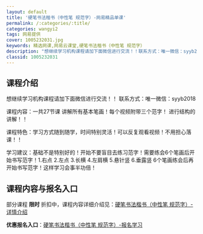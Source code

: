 ```yaml
---
layout: default
title: '硬笔书法楷书（中性笔 规范字）-网易精品单课'
permalink: /:categories/:title/
categories: wangyi2
tags: 网易提供
cover: 1005232031.jpg
keywords: 精选网课,网易云课堂,硬笔书法楷书（中性笔 规范字）
description: "想继续学习机构课程请加下面微信进行交流！！联系方式：唯一微信：syyb2018课程内容：一共27节课讲解所有基本笔画！每个视频附带三个范字！进行结构的讲解！！课程特色：学习方式随到随学，时间"
classid: 1005232031
---
```


## 课程介绍

想继续学习机构课程请加下面微信进行交流！！
联系方式：唯一微信：syyb2018

课程内容：一共27节课 讲解所有基本笔画！每个视频附带三个范字！       进行结构的讲解！！

课程特色：学习方式随到随学，时间特别灵活！可以反复观看视频！不用担心落课！！

学习建议：基础不是特别好的！开始不要盲目去练习范字！需要练会6个笔画后开始书写范字！1.右点 2.左点 3.长横 4.左肩横 5.悬针竖 6.垂露竖   6个笔画练会后再开始书写范字！这样学习会事半功倍！

## 课程内容与报名入口

部分课程 **限时** 折扣中，课程内容详细介绍见：[硬笔书法楷书（中性笔 规范字）-详情介绍](https://study.163.com/course/introduction/1005232031.htm?share=1&shareId=1025206652&utm_campaign=share&utm_medium=iphoneShare&utm_source=&utm_u=1025206652)

**优惠报名入口**：[硬笔书法楷书（中性笔 规范字）-报名学习](https://study.163.com/course/introduction/1005232031.htm?share=1&shareId=1025206652&utm_campaign=share&utm_medium=iphoneShare&utm_source=&utm_u=1025206652)

